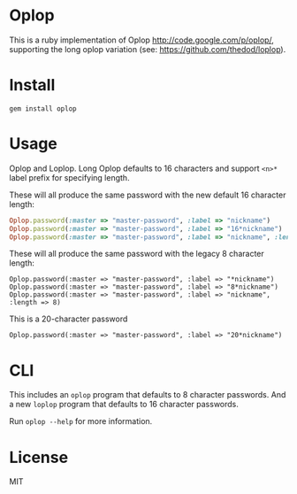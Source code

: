 Oplop
=====

This is a ruby implementation of Oplop http://code.google.com/p/oplop/, supporting the long oplop variation (see: https://github.com/thedod/loplop).

Install
=======

```
gem install oplop
```

Usage
=====

Oplop and Loplop. Long Oplop defaults to 16 characters and support `<n>*` label
prefix for specifying length.

These will all produce the same password with the new default 16 character length:

```ruby
Oplop.password(:master => "master-password", :label => "nickname")
Oplop.password(:master => "master-password", :label => "16*nickname")
Oplop.password(:master => "master-password", :label => "nickname", :length => 16)
```

These will all produce the same password with the legacy 8 character length:
```
Oplop.password(:master => "master-password", :label => "*nickname")
Oplop.password(:master => "master-password", :label => "8*nickname")
Oplop.password(:master => "master-password", :label => "nickname", :length => 8)
```

This is a 20-character password
```
Oplop.password(:master => "master-password", :label => "20*nickname")
```

CLI
===

This includes an `oplop` program that defaults to 8 character passwords. And a
new `loplop` program that defaults to 16 character passwords.

Run `oplop --help` for more information.

License
=======

MIT
